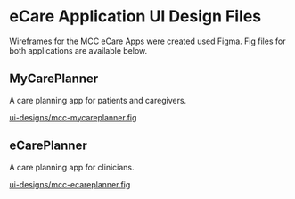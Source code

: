 # eCare Application UI Design Files

Wireframes for the MCC eCare Apps were created used Figma. Fig files for both applications are available below.

## MyCarePlanner
A care planning app for patients and caregivers.

[ui-designs/mcc-mycareplanner.fig](https://github.com/chronic-care/mcc-project/blob/d2429340d1de524fb1669def1033df02a7651a7d/ui-designs/mcc-mycareplanner.fig)

## eCarePlanner
A care planning app for clinicians.

[ui-designs/mcc-ecareplanner.fig](https://github.com/chronic-care/mcc-project/blob/d2429340d1de524fb1669def1033df02a7651a7d/ui-designs/mcc-ecareplanner.fig)
